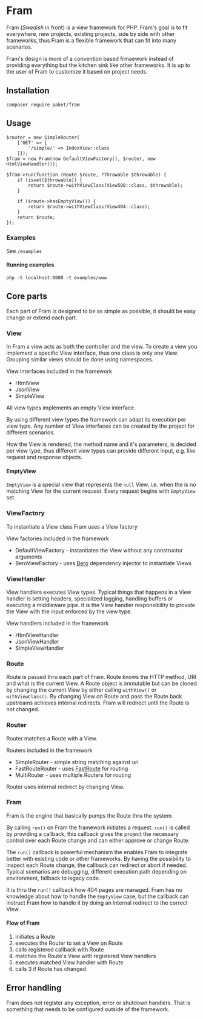 # Fram

Fram (_Swedish_ in front) is a view framework for PHP. Fram's goal is to fit everywhere, new projects, existing projects,
side by side with other frameworks, thus Fram is a flexible framework that can fit into many scenarios.

Fram's design is more of a convention based frmaework instead of providing everything but the kitchen sink like other frameworks. It is  up to the user of Fram to customize it based on project needs.

## Installation

`composer require paket/fram`

## Usage

```
$router = new SimpleRouter(
    ['GET' => [
        '/simple/' => IndexView::class
    ]]);
$fram = new Fram(new DefaultViewFactory(), $router, new HtmlViewHandler());

$fram->run(function (Route $route, ?Throwable $throwable) {
    if (isset($throwable)) {
        return $route->withViewClass(View500::class, $throwable);
    }

    if ($route->hasEmptyView()) {
        return $route->withViewClass(View404::class);
    }
    return $route;
});
```

### Examples

See `/examples`

#### Running examples

`php -S localhost:8888 -t examples/www`

## Core parts

Each part of Fram is designed to be as simple as possible, it should be easy change or extend each part.

### View

In Fram a view acts as both the controller and the view. To create a view you implement a specific View interface, thus one class is only one View. Grouping similar views should be done using namespaces. 

View interfaces included in the framework

* HtmlView
* JsonView
* SimpleView

All view types implements an empty View interface.

By using different view types the framework can adapt its execution per view type. Any number of View interfaces can be created by the project for different scenarios.

How the View is rendered, the method name and it's parameters, is decided per view type, thus different view types can provide different input, e.g. like request and response objects.

#### EmptyView

`EmptyView` is a special view that represents the `null` View, i.e.
when the is no matching View for the current request. Every request begins with `EmptyView` set.

### ViewFactory

To instantiate a View class Fram uses a View factory

View factories included in the framework

* DefaultViewFactory - instantiates the View without any constructor arguments
* BeroViewFactory - uses [Bero](https://github.com/paketphp/bero) dependency injector to instantiate Views

### ViewHandler

View handlers executes View types. Typical things that happens in a View handler is setting headers, specialized logging, handling buffers or executing a middleware pipe. It is the View handler responsibility to provide the View with the input enforced by the view type.

View handlers included in the framework

* HtmlViewHandler
* JsonViewHandler
* SimpleViewHandler

### Route

Route is passed thru each part of Fram. Route knows the HTTP method, URI and what is the current View. A Route object is immutable but can be cloned by changing the current View by either calling `withView()` or `withViewClass()`. By changing View on Route and pass the Route back upstreams achieves internal redirects. Fram will redirect until the Route is not changed.

### Router

Router matches a Route with a View.

Routers included in the framework

* SimpleRouter - simple string matching against uri
* FastRouteRouter - uses [FastRoute](https://github.com/nikic/FastRoute) for routing
* MultiRouter - uses multiple Routers for routing

Router uses internal redirect by changing View.

### Fram

Fram is the engine that basically pumps the Route thru the system.

By calling `run()` on Fram the framework initiates a request.
`run()` is called by providing a callback, this callback gives the project the necessary control over each Route change and can either approve or change Route. 

The `run()` callback is  powerful mechanism the enables Fram to integrate better with existing code or other frameworks. By having the possibility to inspect each Route change, the callback can redirect or abort if needed. Typical scenarios are debugging, different execution path depending on environment, fallback to legacy code.

It is thru the `run()` callback how 404 pages are managed. Fram has no knowledge about how to handle the `EmptyView` case, but the callback can instruct Fram how to handle it by doing an internal redirect to the correct View.

#### Flow of Fram

1. initiates a Route
2. executes the Router to set a View on Route
3. calls registered callback with Route
4. matches the Route's View with registered View handlers
5. executes matched View handler with Route
6. calls 3 if Route has changed

## Error handling

Fram does not register any exception, error or shutdown handlers. That is something that needs to be configured outside of the framework.
